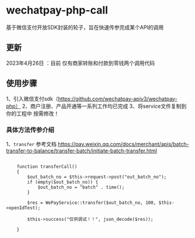 # wechatpay-php-call
基于微信支付开放SDK封装的轮子，旨在快速传参完成某个API的调用

## 更新
2023年4月26日 ：目前  仅有商家转账和付款到零钱两个调用代码

## 使用步骤
1、引入微信支付sdk（https://github.com/wechatpay-apiv3/wechatpay-php）
2、商户注册、产品开通等一系列工作均已完成
3、将service文件复制到你的工程中  按需修改！


### 具体方法传参介绍 
1、`transfer` 
参考文档 https://pay.weixin.qq.com/docs/merchant/apis/batch-transfer-to-balance/transfer-batch/initiate-batch-transfer.html 
```

    function transferCall()
    {
        $out_batch_no = $this->request->post("out_batch_no");
        if (empty($out_batch_no)) {
            $out_batch_no = "batch" . time();
        }

        $res = WePayService::transfer($out_batch_no, 100, $this->openIdTest);

        $this->success("仅供调试！！", json_decode($res));

    }
```